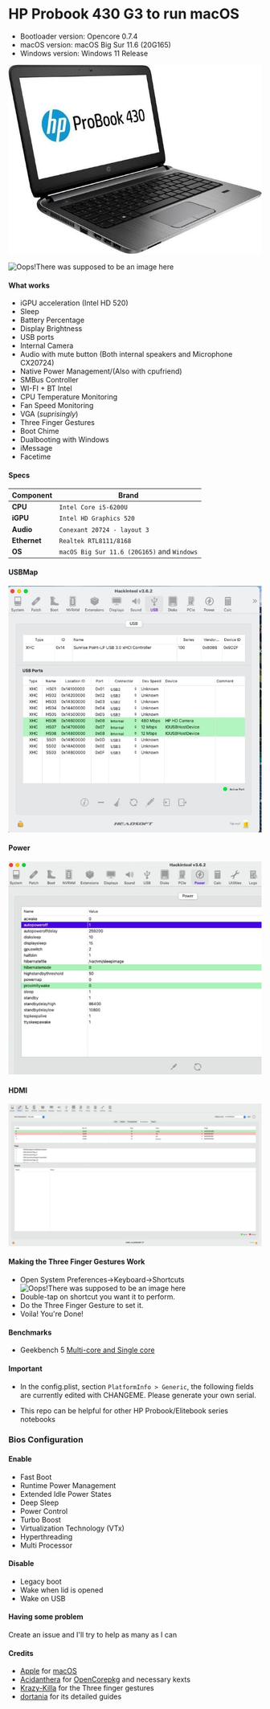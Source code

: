 HP Probook 430 G3 to run macOS
============================================

- Bootloader version: Opencore 0.7.4
- macOS version: macOS Big Sur 11.6 (20G165)
- Windows version: Windows 11 Release

![infocatalina](./Screenshot/1.jpg)

![Oops!There was supposed to be an image here](https://i.imgur.com/8BIOnKE.png)

#### What works

- iGPU acceleration (Intel HD 520)
- Sleep
- Battery Percentage
- Display Brightness
- USB ports
- Internal Camera
- Audio with mute button (Both internal speakers and Microphone CX20724)
- Native Power Management/(Also with cpufriend)
- SMBus Controller
- WI-FI + BT Intel
- CPU Temperature Monitoring
- Fan Speed Monitoring
- VGA (*suprisingly*)
- Three Finger Gestures
- Boot Chime
- Dualbooting with Windows
- iMessage
- Facetime

#### Specs

| Component      | Brand                                                            |
|----------------|------------------------------------------------------------------|
| **CPU**        | `Intel Core i5-6200U `                                           |   
| **iGPU**       | `Intel HD Graphics 520 `                                         |
| **Audio**      | `Conexant 20724 - layout 3`                                      |
| **Ethernet**   | `Realtek RTL8111/8168`                                           |
| **OS**         | `macOS Big Sur 11.6 (20G165)` and `Windows`           |

#### USBMap
![infocatalina](./Screenshot/4.jpg)

#### Power
![infocatalina](./Screenshot/5.jpg)

#### HDMI 
![infocatalina](./Screenshot/6.jpg)

#### Making the Three Finger Gestures Work

- Open System Preferences->Keyboard->Shortcuts
![Oops!There was supposed to be an image here](https://i.imgur.com/pv0wnyy.png)
- Double-tap on shortcut you want it to perform.
- Do the Three Finger Gesture to set it.
- Voila! You're Done!

#### Benchmarks
- Geekbench 5 [Multi-core and Single core](https://browser.geekbench.com/v5/cpu/8013906)

#### Important
- In the config.plist, section `PlatformInfo > Generic`, the following fields are currently edited with CHANGEME. Please generate your own serial. 

- This repo can be helpful for other HP Probook/Elitebook series notebooks
 
### Bios Configuration

#### Enable
- Fast Boot
- Runtime Power Management
- Extended Idle Power States
- Deep Sleep
- Power Control
- Turbo Boost
- Virtualization Technology (VTx)
- Hyperthreading
- Multi Processor

 #### Disable 
- Legacy boot
- Wake when lid is opened
- Wake on USB

#### Having some problem
Create an issue and I'll try to help as many as I can

#### Credits
- [Apple](https://apple.com) for [macOS](https://www.apple.com/macos/big-sur/)
- [Acidanthera](https://github.com/Acidanthera) for [OpenCorepkg](https://github.com/acidanthera/OpenCorePkg) and necessary kexts
- [Krazy-Killa](https://github.com/Krazy-Killa) for the Three finger gestures
- [dortania](https://github.com/dortania) for its detailed guides

